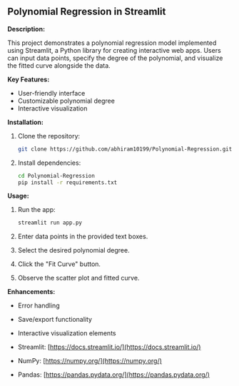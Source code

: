 ## Polynomial Regression in Streamlit

**Description:**

This project demonstrates a polynomial regression model implemented using Streamlit, a Python library for creating interactive web apps. Users can input data points, specify the degree of the polynomial, and visualize the fitted curve alongside the data.

**Key Features:**

* User-friendly interface
* Customizable polynomial degree
* Interactive visualization
  

**Installation:**

1. Clone the repository:

   ```bash
   git clone https://github.com/abhiram10199/Polynomial-Regression.git
   ```

2. Install dependencies:

   ```bash
   cd Polynomial-Regression
   pip install -r requirements.txt
   ```

**Usage:**

1. Run the app:

   ```bash
   streamlit run app.py
   ```

2. Enter data points in the provided text boxes.
3. Select the desired polynomial degree.
4. Click the "Fit Curve" button.
5. Observe the scatter plot and fitted curve.

**Enhancements:**
* Error handling
* Save/export functionality
* Interactive visualization elements



* Streamlit: [https://docs.streamlit.io/](https://docs.streamlit.io/)
* NumPy: [https://numpy.org/](https://numpy.org/)
* Pandas: [https://pandas.pydata.org/](https://pandas.pydata.org/)
